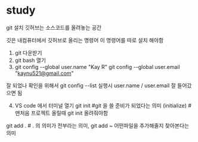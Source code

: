 # study
git 설치 
깃허브는 소스코드를 올려놓는 공간

깃은 내컴퓨터에서 깃허브로 올리는 명령어
이 명령어를 따로 설치 해야함 

1. git 다운받기 
2. git bash 열기
3.
   git config --global user.name "Kay R"
   git config --global user.email "kaynu521@gmail.com"

  잘 되었나 확인을 위해서
  git config --list
  실행시 user.name / user.email 잘 들어갔으면 됨

4. VS code 에서 터미널 열기
  git init  #git 을 쓸 준비가 되었다는 의미 (initialize)
            #맨처음 프로젝트 올릴때 git init 올려줘야함

  git add . # . 의 의미가 전부라는 의미, git add ~ 어떤파일을 추가해줄지 찾아본다는 의미
  
